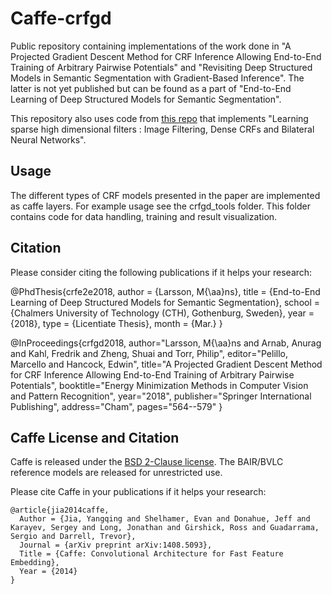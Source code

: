# Caffe-crfgd
Public repository containing implementations of the work done in "A Projected Gradient Descent Method for CRF Inference Allowing End-to-End Training of Arbitrary Pairwise Potentials" and "Revisiting Deep Structured Models in Semantic Segmentation with Gradient-Based Inference". The latter is not yet published but can be found as a part of "End-to-End Learning of Deep Structured Models for Semantic Segmentation".

This repository also uses code from [this repo](https://github.com/MPI-IS/bilateralNN) that implements "Learning sparse high dimensional filters : Image Filtering, Dense CRFs and Bilateral Neural Networks".

## Usage
The different types of CRF models presented in the paper are implemented as caffe layers. For example usage see the crfgd_tools folder. This folder contains code for data handling, training and result visualization.

## Citation
Please consider citing the following publications if it helps your research:

@PhdThesis{crfe2e2018,
  author =      {Larsson, M{\aa}ns},
  title =      {End-to-End Learning of Deep Structured Models for Semantic Segmentation},
  school =      {Chalmers University of Technology (CTH), Gothenburg, Sweden},
  year =      {2018},
  type =      {Licentiate Thesis},
  month =      {Mar.}
}

@InProceedings{crfgd2018,
author="Larsson, M{\aa}ns
and Arnab, Anurag
and Kahl, Fredrik
and Zheng, Shuai
and Torr, Philip",
editor="Pelillo, Marcello
and Hancock, Edwin",
title="A Projected Gradient Descent Method for CRF Inference Allowing End-to-End Training of Arbitrary Pairwise Potentials",
booktitle="Energy Minimization Methods in Computer Vision and Pattern Recognition",
year="2018",
publisher="Springer International Publishing",
address="Cham",
pages="564--579"
}

## Caffe License and Citation
Caffe is released under the [BSD 2-Clause license](https://github.com/BVLC/caffe/blob/master/LICENSE).
The BAIR/BVLC reference models are released for unrestricted use.


Please cite Caffe in your publications if it helps your research:

    @article{jia2014caffe,
      Author = {Jia, Yangqing and Shelhamer, Evan and Donahue, Jeff and Karayev, Sergey and Long, Jonathan and Girshick, Ross and Guadarrama, Sergio and Darrell, Trevor},
      Journal = {arXiv preprint arXiv:1408.5093},
      Title = {Caffe: Convolutional Architecture for Fast Feature Embedding},
      Year = {2014}
    }
